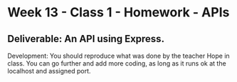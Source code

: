 <h1>Week 13 - Class 1 - Homework - APIs</h1>

<h2>Deliverable: An API using Express.</h2>
<p>Development: You should reproduce what was done by the teacher Hope in class. You can go further and add more
coding, as long as it runs ok at the localhost and assigned port.
</p>
